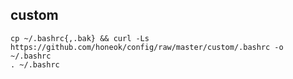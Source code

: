 ## custom

```shell
cp ~/.bashrc{,.bak} && curl -Ls https://github.com/honeok/config/raw/master/custom/.bashrc -o ~/.bashrc
. ~/.bashrc
```